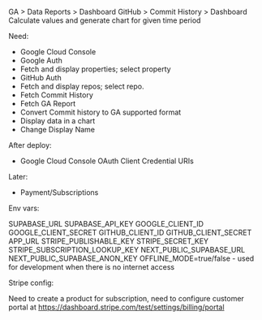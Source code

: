 GA > Data Reports > Dashboard
GitHub > Commit History > Dashboard
Calculate values and generate chart for given time period

Need: 
 * Google Cloud Console
 * Google Auth
 * Fetch and display properties; select property
 * GitHub Auth
 * Fetch and display repos; select repo.
 * Fetch Commit History
 * Fetch GA Report 
 * Convert Commit history to GA supported format
 * Display data in a chart
 * Change Display Name

After deploy:
 * Google Cloud Console OAuth Client Credential URIs 

Later:
 * Payment/Subscriptions

Env vars:

SUPABASE_URL
SUPABASE_API_KEY
GOOGLE_CLIENT_ID
GOOGLE_CLIENT_SECRET
GITHUB_CLIENT_ID
GITHUB_CLIENT_SECRET
APP_URL
STRIPE_PUBLISHABLE_KEY
STRIPE_SECRET_KEY
STRIPE_SUBSCRIPTION_LOOKUP_KEY
NEXT_PUBLIC_SUPABASE_URL
NEXT_PUBLIC_SUPABASE_ANON_KEY
OFFLINE_MODE=true/false - used for development when there is no internet access

Stripe config:

Need to create a product for subscription,
need to configure customer portal at https://dashboard.stripe.com/test/settings/billing/portal
